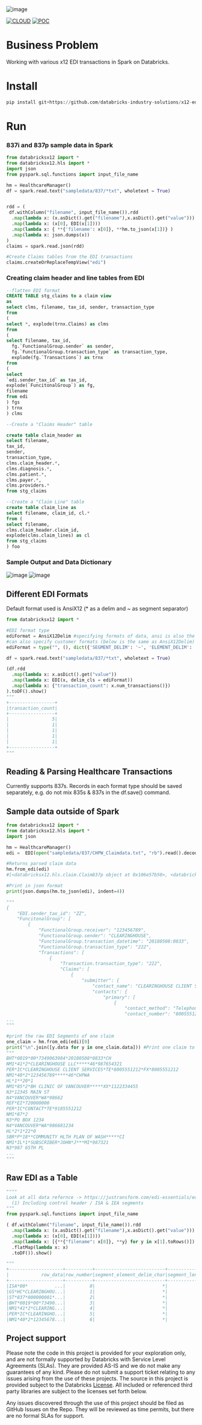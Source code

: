 ![image](https://raw.githubusercontent.com/databricks-industry-solutions/.github/main/profile/solacc_logo_wide.png)

[![CLOUD](https://img.shields.io/badge/CLOUD-ALL-blue?logo=googlecloud&style=for-the-badge)](https://cloud.google.com/databricks)
[![POC](https://img.shields.io/badge/POC-10_days-green?style=for-the-badge)](https://databricks.com/try-databricks)

# Business Problem 

Working with various x12 EDI transactions in Spark on Databricks.

# Install

```python
pip install git+https://github.com/databricks-industry-solutions/x12-edi-parser
```

# Run 

### 837i and 837p sample data in Spark

```python
from databricksx12 import *
from databricksx12.hls import *
import json
from pyspark.sql.functions import input_file_name

hm = HealthcareManager()
df = spark.read.text("sampledata/837/*txt", wholetext = True)


rdd = (
 df.withColumn("filename", input_file_name()).rdd
  .map(lambda x: (x.asDict().get("filename"),x.asDict().get("value")))
  .map(lambda x: (x[0], EDI(x[1])))
  .map(lambda x: { **{'filename': x[0]}, **hm.to_json(x[1])} )
  .map(lambda x: json.dumps(x))
)
claims = spark.read.json(rdd)

#Create Claims tables from the EDI transactions
claims.createOrReplaceTempView("edi")
```
### Creating claim header and line tables from EDI 

``` SQL
--flatten EDI format
CREATE TABLE stg_claims to a claim view
as 
select clms, filename, tax_id, sender, transaction_type 
from 
(
select *, explode(trnx.Claims) as clms
from
(
select filename, tax_id, 
  fg.`FunctionalGroup.sender` as sender, 
  fg.`FunctionalGroup.transaction_type` as transaction_type,
  explode(fg.`Transactions`) as trnx
from 
(
select
`edi.sender_tax_id` as tax_id,
explode(`FuncitonalGroup`) as fg,
filename
from edi
) fgs
) trnx
) clms 

--Create a "Claims Header" table

create table claim_header as 
select filename, 
tax_id, 
sender,
transaction_type, 
clms.claim_header.*, 
clms.diagnosis.*,
clms.patient.*,
clms.payer.*,
clms.providers.*
from stg_claims

--Create a "Claim Line" table  
create table claim_line as 
select filename, claim_id, cl.*
from (
select filename, 
clms.claim_header.claim_id, 
explode(clms.claim_lines) as cl 
from stg_claims
) foo

```

### Sample Output and Data Dictionary

![image](images/claim_header.png?raw=true)
![image](images/claim_line.png?raw=true)

## Different EDI Formats 

Default format used is AnsiX12 (* as a delim and ~ as segment separator)

```python
from databricksx12 import *

#EDI format type
ediFormat = AnsiX12Delim #specifying formats of data, ansi is also the default if nothing is specified
#can also specify customer formats (below is the same as AnsiX12Delim)
ediFormat = type("", (), dict({'SEGMENT_DELIM': '~', 'ELEMENT_DELIM': '*', 'SUB_DELIM': ':'}))

df = spark.read.text("sampledata/837/*txt", wholetext = True)

(df.rdd
  .map(lambda x: x.asDict().get("value"))
  .map(lambda x: EDI(x, delim_cls = ediFormat))
  .map(lambda x: {"transaction_count": x.num_transactions()})
).toDF().show()
"""
+-----------------+
|transaction_count|
+-----------------+
|                5|
|                1|
|                1|
|                1|
|                1|
+-----------------+
"""
```

## Reading & Parsing Healthcare Transactions

Currently supports 837s. Records in each format type should be saved separately, e.g. do not mix 835s & 837s in the df.save() command.

## Sample data outside of Spark

```python
from databricksx12 import *
from databricksx12.hls import *
import json

hm = HealthcareManager()
edi =  EDI(open("sampledata/837/CHPW_Claimdata.txt", "rb").read().decode("utf-8"))

#Returns parsed claim data
hm.from_edi(edi) 
#[<databricksx12.hls.claim.Claim837p object at 0x106e57b50>, <databricksx12.hls.claim.Claim837p object at 0x106e57c40>, <databricksx12.hls.claim.Claim837p object at 0x106e57eb0>, <databricksx12.hls.claim.Claim837p object at 0x106e57b20>, <databricksx12.hls.claim.Claim837p object at 0x106e721f0>]

#Print in json format
print(json.dumps(hm.to_json(edi), indent=4)) 

"""
{
    "EDI.sender_tax_id": "ZZ",
    "FuncitonalGroup": [
        {
            "FunctionalGroup.receiver": "123456789",
            "FunctionalGroup.sender": "CLEARINGHOUSE",
            "FunctionalGroup.transaction_datetime": "20180508:0833",
            "FunctionalGroup.transaction_type": "222",
            "Transactions": [
                {
                    "Transaction.transaction_type": "222",
                    "Claims": [
                        {
                            "submitter": {
                                "contact_name": "CLEARINGHOUSE CLIENT SERVICES",
                                "contacts": {
                                    "primary": [
                                        {
                                            "contact_method": "Telephone",
                                            "contact_number": "8005551212",
...
"""

#print the raw EDI Segments of one claim
one_claim = hm.from_edi(edi)[0]
print("\n".join([y.data for y in one_claim.data])) #Print one claim to look at the segments of it
"""
BHT*0019*00*7349063984*20180508*0833*CH
NM1*41*2*CLEARINGHOUSE LLC*****46*987654321
PER*IC*CLEARINGHOUSE CLIENT SERVICES*TE*8005551212*FX*8005551212
NM1*40*2*123456789*****46*CHPWA
HL*1**20*1
NM1*85*2*BH CLINIC OF VANCOUVER*****XX*1122334455
N3*12345 MAIN ST
N4*VANCOUVER*WA*98662
REF*EI*720000000
PER*IC*CONTACT*TE*9185551212
NM1*87*2
N3*PO BOX 1234
N4*VANCOUVER*WA*986681234
HL*2*1*22*0
SBR*P*18**COMMUNITY HLTH PLAN OF WASH*****CI
NM1*IL*1*SUBSCRIBER*JOHN*J***MI*987321
N3*987 65TH PL
...
"""
```

## Raw EDI as a Table 

```python
""""
Look at all data refernce -> https://justransform.com/edi-essentials/edi-structure/
  (1) Including control header / ISA & IEA segments
"""
from pyspark.sql.functions import input_file_name

( df.withColumn("filename", input_file_name()).rdd
  .map(lambda x: (x.asDict().get("filename"),x.asDict().get("value")))
  .map(lambda x: (x[0], EDI(x[1])))
  .map(lambda x: [{**{"filename": x[0]}, **y} for y in x[1].toRows()])
  .flatMap(lambda x: x)
  .toDF()).show()

"""
+--------------------+----------+--------------------------+--------------+------------+-----------------------------+--------+
|            row_data|row_number|segment_element_delim_char|segment_length|segment_name|segment_subelement_delim_char|filename|
+--------------------+----------+--------------------------+--------------+------------+-----------------------------+--------+
|ISA*00*          ...|         0|                         *|            17|         ISA|                            :|file:///|
|GS*HC*CLEARINGHOU...|         1|                         *|             9|          GS|                            :|file:///|
|ST*837*000000001*...|         2|                         *|             4|          ST|                            :|file:///|
|BHT*0019*00*73490...|         3|                         *|             7|         BHT|                            :|file:///|
|NM1*41*2*CLEARING...|         4|                         *|            10|         NM1|                            :|file:///|
|PER*IC*CLEARINGHO...|         5|                         *|             7|         PER|                            :|file:///|
|NM1*40*2*12345678...|         6|                         *|            10|         NM1|                            :|file:///|
```

## Project support 

Please note the code in this project is provided for your exploration only, and are not formally supported by Databricks with Service Level Agreements (SLAs). They are provided AS-IS and we do not make any guarantees of any kind. Please do not submit a support ticket relating to any issues arising from the use of these projects. The source in this project is provided subject to the Databricks [License](./LICENSE). All included or referenced third party libraries are subject to the licenses set forth below.

Any issues discovered through the use of this project should be filed as GitHub Issues on the Repo. They will be reviewed as time permits, but there are no formal SLAs for support. 
